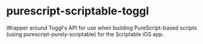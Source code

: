 # purescript-scriptable-toggl
Wrapper around Toggl's API for use when building PureScript-based scripts (using purescript-purely-scriptable) for the Scriptable iOS app.
